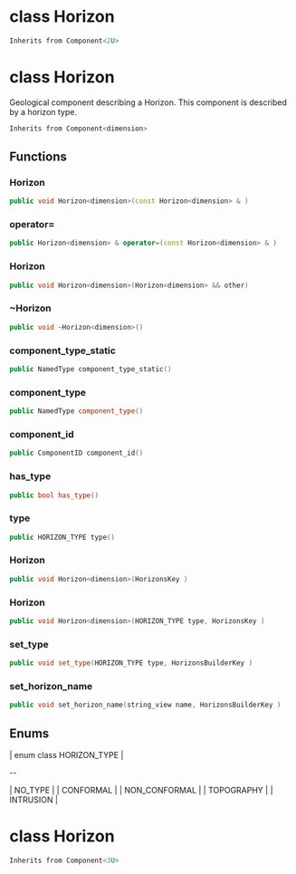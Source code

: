 # class Horizon

```cpp
Inherits from Component<2U>
```

# class Horizon

Geological component describing a Horizon. This component is described by a horizon type.

```cpp
Inherits from Component<dimension>
```

## Functions

### Horizon

```cpp
public void Horizon<dimension>(const Horizon<dimension> & )
```

### operator=

```cpp
public Horizon<dimension> & operator=(const Horizon<dimension> & )
```

### Horizon

```cpp
public void Horizon<dimension>(Horizon<dimension> && other)
```

### ~Horizon

```cpp
public void ~Horizon<dimension>()
```

### component_type_static

```cpp
public NamedType component_type_static()
```

### component_type

```cpp
public NamedType component_type()
```

### component_id

```cpp
public ComponentID component_id()
```

### has_type

```cpp
public bool has_type()
```

### type

```cpp
public HORIZON_TYPE type()
```

### Horizon

```cpp
public void Horizon<dimension>(HorizonsKey )
```

### Horizon

```cpp
public void Horizon<dimension>(HORIZON_TYPE type, HorizonsKey )
```

### set_type

```cpp
public void set_type(HORIZON_TYPE type, HorizonsBuilderKey )
```

### set_horizon_name

```cpp
public void set_horizon_name(string_view name, HorizonsBuilderKey )
```

## Enums

| enum class HORIZON_TYPE |

--

| NO_TYPE |
| CONFORMAL |
| NON_CONFORMAL |
| TOPOGRAPHY |
| INTRUSION |

# class Horizon

```cpp
Inherits from Component<3U>
```
